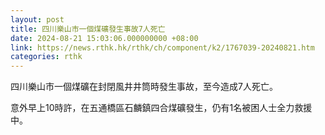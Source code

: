 ```yaml
---
layout: post
title: 四川樂山市一個煤礦發生事故7人死亡
date: 2024-08-21 15:03:06.000000000 +08:00
link: https://news.rthk.hk/rthk/ch/component/k2/1767039-20240821.htm
categories: rthk
---
```


四川樂山市一個煤礦在封閉風井井筒時發生事故，至今造成7人死亡。

意外早上10時許，在五通橋區石麟鎮四合煤礦發生，仍有1名被困人士全力救援中。
